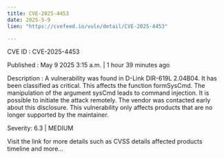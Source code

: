 ```yaml
---
title: CVE-2025-4453
date: 2025-5-9
lien: "https://cvefeed.io/vuln/detail/CVE-2025-4453"

---
```


CVE ID : CVE-2025-4453

Published :  May 9
2025
3:15 a.m. | 1 hour
39 minutes ago

Description : A vulnerability was found in D-Link DIR-619L 2.04B04. It has been classified as critical. This affects the function formSysCmd. The manipulation of the argument sysCmd leads to command injection. It is possible to initiate the attack remotely. The vendor was contacted early about this disclosure. This vulnerability only affects products that are no longer supported by the maintainer.

Severity: 6.3 | MEDIUM

Visit the link for more details
such as CVSS details
affected products
timeline
and more...
